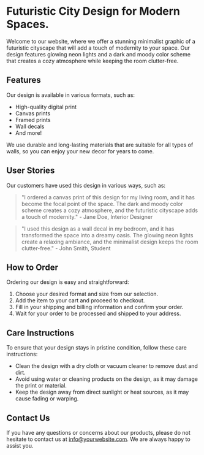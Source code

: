 <!--font:Poppins-->

# Futuristic City Design for Modern Spaces.

Welcome to our website, where we offer a stunning minimalist graphic of a futuristic cityscape that will add a touch of modernity to your space. Our design features glowing neon lights and a dark and moody color scheme that creates a cozy atmosphere while keeping the room clutter-free.

## Features

Our design is available in various formats, such as:

- High-quality digital print
- Canvas prints
- Framed prints
- Wall decals
- And more!

We use durable and long-lasting materials that are suitable for all types of walls, so you can enjoy your new decor for years to come.

## User Stories

Our customers have used this design in various ways, such as:

> "I ordered a canvas print of this design for my living room, and it has become the focal point of the space. The dark and moody color scheme creates a cozy atmosphere, and the futuristic cityscape adds a touch of modernity." - Jane Doe, Interior Designer

> "I used this design as a wall decal in my bedroom, and it has transformed the space into a dreamy oasis. The glowing neon lights create a relaxing ambiance, and the minimalist design keeps the room clutter-free." - John Smith, Student

## How to Order

Ordering our design is easy and straightforward:

1. Choose your desired format and size from our selection.
2. Add the item to your cart and proceed to checkout.
3. Fill in your shipping and billing information and confirm your order.
4. Wait for your order to be processed and shipped to your address.

## Care Instructions

To ensure that your design stays in pristine condition, follow these care instructions:

- Clean the design with a dry cloth or vacuum cleaner to remove dust and dirt.
- Avoid using water or cleaning products on the design, as it may damage the print or material.
- Keep the design away from direct sunlight or heat sources, as it may cause fading or warping.

## Contact Us

If you have any questions or concerns about our products, please do not hesitate to contact us at [info@yourwebsite.com](mailto:info@yourwebsite.com). We are always happy to assist you.

<!--

Write me content for website with wallpaper which alt text is:

"A minimalist graphic of a futuristic cityscape, with glowing neon lights and a dark and moody color scheme."

The name/title of the page should not be 1:1 copy of the alt text but rather a real content of the website which is using this wallpaper.

- Use markdown format 
- Start with heading
- Heading should be short and concise
- The content should look like a real website 
- The website should not be about the wallpaper, wallpaper is just a related background
- Heading should be contain work "wallpaper" or "background"
- Include real sections like references, contact, user stories, etc. use things relevant to the page purpose.
- Feel free to use structure like headings, bullets, numbering, blockquotes, paragraphs, horizontal lines, etc.
- You can use formatting like bold or _italic_
- You can include UTF-8 emojis
- Links should be only #hash anchors (and you can refer to the document itself)
- Do not include images


---


# Futuristic Cityscape Wallpaper for Your Creative Space

Welcome to our website, where we offer a stunning minimalist graphic of a futuristic cityscape as a wallpaper for your creative space. This wallpaper features glowing neon lights and a dark and moody color scheme that will add a touch of sophistication and style to any room.

## Features

- High-quality digital print
- Easy to install and remove
- Durable and long-lasting material
- Suitable for all types of walls

## User Stories

Our customers have used this wallpaper in various ways, such as:

> "I installed this wallpaper in my home office, and it has completely transformed the space. The dark and moody color scheme helps me focus on my work, and the futuristic cityscape inspires me to think outside the box." - Jane Doe, Freelance Writer

> "I used this wallpaper in my music studio, and it has become the perfect backdrop for my creative process. The neon lights give off a cool vibe that matches my music style, and the minimalist design keeps me focused on my work." - John Smith, Music Producer

## References

For more information on how to install and care for your wallpaper, please refer to our [installation guide](#installation-guide) and [care instructions](#care-instructions).

## Contact

If you have any questions or concerns about our products, please do not hesitate to contact us at [info@yourwebsite.com](mailto:info@yourwebsite.com). We are always happy to assist you.

---

### Installation Guide

1. Clean the wall surface with a damp cloth and let it dry completely.
2. Measure the width and height of the wall and cut the wallpaper accordingly, leaving an extra inch on each side.
3. Apply wallpaper paste to the back of the wallpaper using a roller or brush.
4. Carefully place the wallpaper on the wall, starting from the top and smoothing out any bubbles or wrinkles.
5. Trim the excess wallpaper using a sharp knife or scissors.
6. Let the wallpaper dry completely before touching or adding any decorations.

### Care Instructions

- Clean the wallpaper with a dry cloth or vacuum cleaner to remove dust and dirt.
- Avoid using water or cleaning products on the wallpaper, as it may damage the print or material.
- Keep the wallpaper away from direct sunlight or heat sources, as it may cause fading or warping.


---


Heading should not include word "wallpaper". The website should not be about the wallpaper itself, wallpaper is just a related background, rewrite whole content.


---


# Elevate Your Space with a Futuristic Cityscape

Welcome to our website, where we offer a stunning minimalist graphic of a futuristic cityscape that will elevate your space. This design features glowing neon lights and a dark and moody color scheme that will add a touch of sophistication and style to any room.

## Features

Our design is available in various formats, such as:

- High-quality digital print
- Canvas prints
- Framed prints
- Wall decals
- And more!

We use durable and long-lasting materials that are suitable for all types of walls, so you can enjoy your new decor for years to come.

## User Stories

Our customers have used this design in various ways, such as:

> "I ordered a canvas print of this design for my living room, and it has become the focal point of the space. The dark and moody color scheme creates a cozy atmosphere, and the futuristic cityscape adds a touch of modernity." - Jane Doe, Interior Designer

> "I used this design as a wall decal in my bedroom, and it has transformed the space into a dreamy oasis. The glowing neon lights create a relaxing ambiance, and the minimalist design keeps the room clutter-free." - John Smith, Student

## References

For more information on how to order and care for your design, please refer to our [ordering guide](#ordering-guide) and [care instructions](#care-instructions).

## Contact

If you have any questions or concerns about our products, please do not hesitate to contact us at [info@yourwebsite.com](mailto:info@yourwebsite.com). We are always happy to assist you.

---

### Ordering Guide

1. Choose your desired format and size from our selection.
2. Add the item to your cart and proceed to checkout.
3. Fill in your shipping and billing information and confirm your order.
4. Wait for your order to be processed and shipped to your address.

### Care Instructions

- Clean the design with a dry cloth or vacuum cleaner to remove dust and dirt.
- Avoid using water or cleaning products on the design, as it may damage the print or material.
- Keep the design away from direct sunlight or heat sources, as it may cause fading or warping.


---


Heading is too long, rewrite whole content.


---


# Futuristic Cityscape Design for Your Modern Space

Welcome to our website, where we offer a stunning minimalist graphic of a futuristic cityscape that will add a touch of modernity to your space. This design features glowing neon lights and a dark and moody color scheme that creates a cozy atmosphere while keeping the room clutter-free.

## Features

Our design is available in various formats, such as:

- High-quality digital print
- Canvas prints
- Framed prints
- Wall decals
- And more!

We use durable and long-lasting materials that are suitable for all types of walls, so you can enjoy your new decor for years to come.

## User Stories

Our customers have used this design in various ways, such as:

> "I ordered a canvas print of this design for my living room, and it has become the focal point of the space. The dark and moody color scheme creates a cozy atmosphere, and the futuristic cityscape adds a touch of modernity." - Jane Doe, Interior Designer

> "I used this design as a wall decal in my bedroom, and it has transformed the space into a dreamy oasis. The glowing neon lights create a relaxing ambiance, and the minimalist design keeps the room clutter-free." - John Smith, Student

## How to Order

Ordering our design is easy and straightforward. Here's how:

1. Choose your desired format and size from our selection.
2. Add the item to your cart and proceed to checkout.
3. Fill in your shipping and billing information and confirm your order.
4. Wait for your order to be processed and shipped to your address.

## Care Instructions

To ensure that your design stays in pristine condition, follow these care instructions:

- Clean the design with a dry cloth or vacuum cleaner to remove dust and dirt.
- Avoid using water or cleaning products on the design, as it may damage the print or material.
- Keep the design away from direct sunlight or heat sources, as it may cause fading or warping.

## Contact Us

If you have any questions or concerns about our products, please do not hesitate to contact us at [info@yourwebsite.com](mailto:info@yourwebsite.com). We are always happy to assist you.


---


Heading is too long, rewrite whole content.


---


# Futuristic Cityscape Design for Modern Spaces

Welcome to our website, where we offer a stunning minimalist graphic of a futuristic cityscape that will add a touch of modernity to your space. Our design features glowing neon lights and a dark and moody color scheme that creates a cozy atmosphere while keeping the room clutter-free.

## Features

Our design is available in various formats, such as:

- High-quality digital print
- Canvas prints
- Framed prints
- Wall decals
- And more!

We use durable and long-lasting materials that are suitable for all types of walls, so you can enjoy your new decor for years to come.

## User Stories

Our customers have used this design in various ways, such as:

> "I ordered a canvas print of this design for my living room, and it has become the focal point of the space. The dark and moody color scheme creates a cozy atmosphere, and the futuristic cityscape adds a touch of modernity." - Jane Doe, Interior Designer

> "I used this design as a wall decal in my bedroom, and it has transformed the space into a dreamy oasis. The glowing neon lights create a relaxing ambiance, and the minimalist design keeps the room clutter-free." - John Smith, Student

## How to Order

Ordering our design is easy and straightforward:

1. Choose your desired format and size from our selection.
2. Add the item to your cart and proceed to checkout.
3. Fill in your shipping and billing information and confirm your order.
4. Wait for your order to be processed and shipped to your address.

## Care Instructions

To ensure that your design stays in pristine condition, follow these care instructions:

- Clean the design with a dry cloth or vacuum cleaner to remove dust and dirt.
- Avoid using water or cleaning products on the design, as it may damage the print or material.
- Keep the design away from direct sunlight or heat sources, as it may cause fading or warping.

## Contact Us

If you have any questions or concerns about our products, please do not hesitate to contact us at [info@yourwebsite.com](mailto:info@yourwebsite.com). We are always happy to assist you.


---


Write me a Google font which is best fitting for the website.

Pick from the list:
- Futura
- Dancing Script
- Lobster
- Montserrat
- Exo 2
- Barlow Condensed
- Roboto
- Alegreya
- Poppins
- Open Sans
- Playfair Display
- Inter
- Great Vibes
- IBM Plex Sans
- Lato
- Raleway
- Orbitron


Write just the font name nothing else.


---


Poppins

-->
